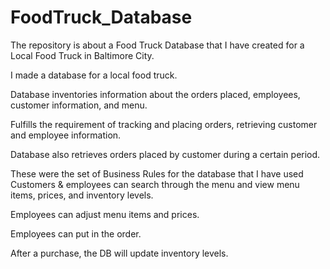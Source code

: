 # FoodTruck_Database
The repository is about a Food Truck Database that I have created for a Local Food Truck in Baltimore City. 

I made a database for a local food truck.

Database inventories information about the orders placed, employees, customer information, and menu.

Fulfills the requirement of tracking and placing orders, retrieving customer and employee information. 

Database also retrieves orders placed by customer during a certain period. 

These were the set of Business Rules for the database that I have used
Customers & employees can search through the menu and view menu items, prices, and inventory levels.

Employees can adjust menu items and prices.

Employees can put in the order.

After a purchase, the DB will update inventory levels.

